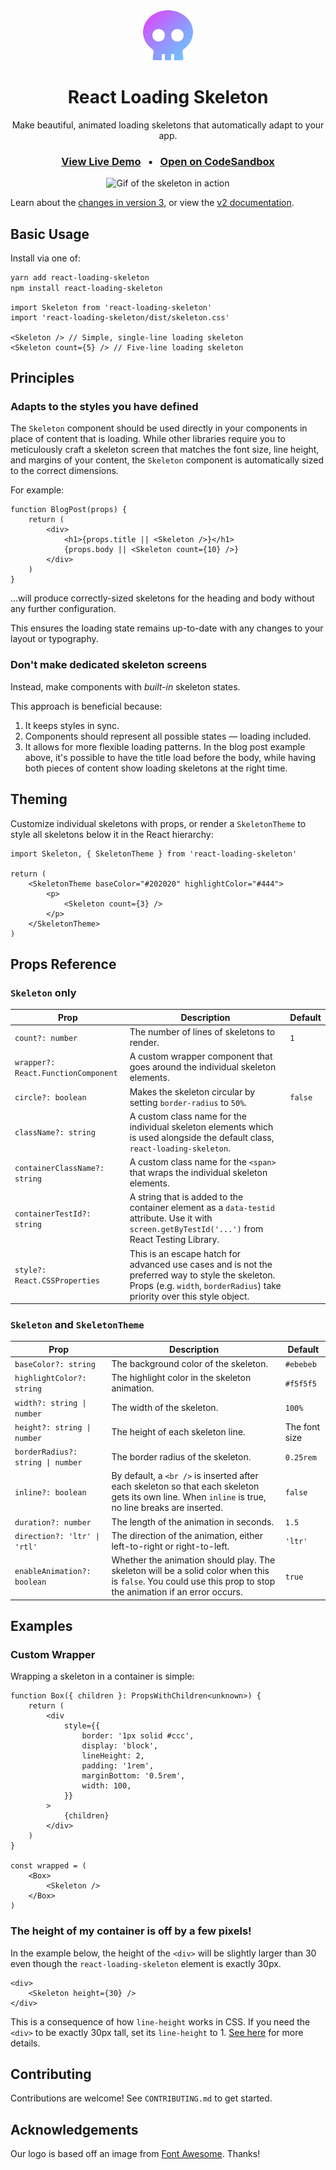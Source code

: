 <div align="center">
    <a href="https://github.com/dvtng/react-loading-skeleton">
        <img src="assets/logo.svg" alt="Logo" width="80" height="80" />
    </a>
    <h1 align="center">React Loading Skeleton</h1>
    <p align="center">
        Make beautiful, animated loading skeletons that automatically adapt to your app.
    </p>
    <h3>
    <a href="https://dvtng.github.io/react-loading-skeleton">View Live Demo</a> &nbsp;&nbsp;&bull;&nbsp;&nbsp;
    <a href="https://codesandbox.io/s/react-loading-skeleton-3xwil?file=/src/App.tsx">Open on CodeSandbox</a>
    </h3>
    <img src="https://media.giphy.com/media/l0Iyk4bAAjac3AU2k/giphy.gif" alt="Gif of the skeleton in action">
</div>

Learn about the [changes in version 3](https://github.com/dvtng/react-loading-skeleton/releases/tag/v3.0.0), or view the [v2 documentation](https://github.com/dvtng/react-loading-skeleton/tree/v2#readme).

## Basic Usage

Install via one of:

```bash
yarn add react-loading-skeleton
npm install react-loading-skeleton
```

```tsx
import Skeleton from 'react-loading-skeleton'
import 'react-loading-skeleton/dist/skeleton.css'

<Skeleton /> // Simple, single-line loading skeleton
<Skeleton count={5} /> // Five-line loading skeleton
```

## Principles

### Adapts to the styles you have defined

The `Skeleton` component should be used directly in your components in place of
content that is loading. While other libraries require you to meticulously craft
a skeleton screen that matches the font size, line height, and margins of your
content, the `Skeleton` component is automatically sized to the correct
dimensions.

For example:

```tsx
function BlogPost(props) {
    return (
        <div>
            <h1>{props.title || <Skeleton />}</h1>
            {props.body || <Skeleton count={10} />}
        </div>
    )
}
```

...will produce correctly-sized skeletons for the heading and body without any
further configuration.

This ensures the loading state remains up-to-date with any changes
to your layout or typography.

### Don't make dedicated skeleton screens

Instead, make components with _built-in_ skeleton states.

This approach is beneficial because:

1. It keeps styles in sync.
2. Components should represent all possible states — loading included.
3. It allows for more flexible loading patterns. In the blog post example above,
   it's possible to have the title load before the body, while having both
   pieces of content show loading skeletons at the right time.

## Theming

Customize individual skeletons with props, or render a `SkeletonTheme` to style all skeletons below it in the React hierarchy:

```tsx
import Skeleton, { SkeletonTheme } from 'react-loading-skeleton'

return (
    <SkeletonTheme baseColor="#202020" highlightColor="#444">
        <p>
            <Skeleton count={3} />
        </p>
    </SkeletonTheme>
)
```

## Props Reference

### `Skeleton` only

<table>
    <thead>
        <tr>
            <th>Prop</th>
            <th>Description</th>
            <th>Default</th>
        </tr>
    </thead>
    <tbody>
        <tr>
            <td><code>count?: number</code></td>
            <td>The number of lines of skeletons to render.</td>
            <td><code>1</code></td>
        </tr>
        <tr>
            <td><code>wrapper?: React.FunctionComponent</code></td>
            <td>
                A custom wrapper component that goes around the individual skeleton
                elements.
            </td>
            <td></td>
        </tr>
        <tr>
            <td><code>circle?: boolean</code></td>
            <td>
                Makes the skeleton circular by setting <code>border-radius</code> to
                <code>50%</code>.
            </td>
            <td><code>false</code></td>
        </tr>
        <tr>
            <td><code>className?: string</code></td>
            <td>
                A custom class name for the individual skeleton elements which is used
                alongside the default class, <code>react-loading-skeleton</code>.
            </td>
            <td></td>
        </tr>
        <tr>
            <td><code>containerClassName?: string</code></td>
            <td>
                A custom class name for the <code>&lt;span&gt;</code> that wraps the
                individual skeleton elements.
            </td>
            <td></td>
        </tr>
        <tr>
            <td><code>containerTestId?: string</code></td>
            <td>
                A string that is added to the container element as a
                <code>data-testid</code> attribute. Use it with
                <code>screen.getByTestId('...')</code> from React Testing Library.
            </td>
            <td></td>
        </tr>
        <tr>
            <td><code>style?: React.CSSProperties</code></td>
            <td>
                This is an escape hatch for advanced use cases and is not the preferred
                way to style the skeleton. Props (e.g. <code>width</code>,
                <code>borderRadius</code>) take priority over this style object.
            </td>
            <td></td>
        </tr>
    </tbody>
</table>

### `Skeleton` and `SkeletonTheme`

<table>
    <thead>
        <tr>
            <th>Prop</th>
            <th>Description</th>
            <th>Default</th>
        </tr>
    </thead>
    <tbody>
        <tr>
            <td><code>baseColor?: string</code></td>
            <td>The background color of the skeleton.</td>
            <td><code>#ebebeb</code></td>
        </tr>
        <tr>
            <td><code>highlightColor?: string</code></td>
            <td>The highlight color in the skeleton animation.</td>
            <td><code>#f5f5f5</code></td>
        </tr>
        <tr>
            <td><code>width?: string | number</code></td>
            <td>The width of the skeleton.</td>
            <td><code>100%</code></td>
        </tr>
        <tr>
            <td><code>height?: string | number</code></td>
            <td>The height of each skeleton line.</td>
            <td>The font size</td>
        </tr>
        <tr>
            <td><code>borderRadius?: string | number</code></td>
            <td>The border radius of the skeleton.</td>
            <td><code>0.25rem</code></td>
        </tr>
        <tr>
            <td><code>inline?: boolean</code></td>
            <td>
                By default, a <code>&lt;br /&gt;</code> is inserted after each skeleton so
                that each skeleton gets its own line. When <code>inline</code> is true, no
                line breaks are inserted.
            </td>
            <td><code>false</code></td>
        </tr>
        <tr>
            <td><code>duration?: number</code></td>
            <td>The length of the animation in seconds.</td>
            <td><code>1.5</code></td>
        </tr>
        <tr>
            <td><code>direction?: 'ltr' | 'rtl'</code></td>
            <td>
                The direction of the animation, either left-to-right or right-to-left.
            </td>
            <td><code>'ltr'</code></td>
        </tr>
        <tr>
            <td><code>enableAnimation?: boolean</code></td>
            <td>
                Whether the animation should play. The skeleton will be a solid color when
                this is <code>false</code>. You could use this prop to stop the animation
                if an error occurs.
            </td>
            <td><code>true</code></td>
        </tr>
    </tbody>
</table>

## Examples

### Custom Wrapper

Wrapping a skeleton in a container is simple:

```tsx
function Box({ children }: PropsWithChildren<unknown>) {
    return (
        <div
            style={{
                border: '1px solid #ccc',
                display: 'block',
                lineHeight: 2,
                padding: '1rem',
                marginBottom: '0.5rem',
                width: 100,
            }}
        >
            {children}
        </div>
    )
}

const wrapped = (
    <Box>
        <Skeleton />
    </Box>
)
```

### The height of my container is off by a few pixels!

In the example below, the height of the `<div>` will be slightly larger than 30 even though the `react-loading-skeleton` element is exactly 30px.

```tsx
<div>
    <Skeleton height={30} />
</div>
```

This is a consequence of how `line-height` works in CSS. If you need the `<div>` to be exactly 30px tall, set its `line-height` to 1. [See here](https://github.com/dvtng/react-loading-skeleton/issues/23#issuecomment-939231878) for more details.

## Contributing

Contributions are welcome! See `CONTRIBUTING.md` to get started.

## Acknowledgements

Our logo is based off an image from [Font Awesome](https://fontawesome.com/license/free). Thanks!
